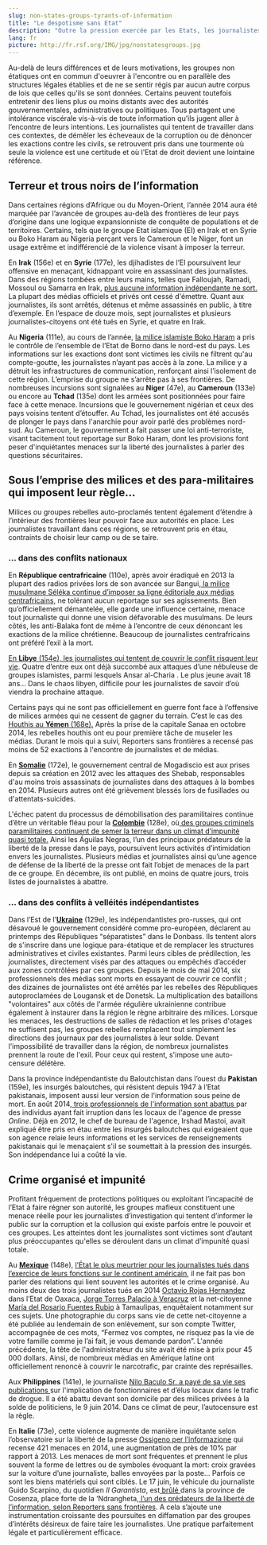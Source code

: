 ```yaml
---
slug: non-states-groups-tyrants-of-information
title: "Le despotisme sans Etat"
description: "Outre la pression exercée par les Etats, les journalistes ont été confrontés en 2014 aux menaces violentes de groupes non étatiques. Ces entités, loin de représenter un ensemble homogène, sont motivées par des logiques expansionnistes, des objectifs politiques ou bien encore des intérêts économiques et mafieux."
lang: fr
picture: http://fr.rsf.org/IMG/jpg/nonstatesgroups.jpg 
---
```


Au-delà de leurs différences et de leurs motivations, les groupes non étatiques ont en commun d'oeuvrer à l'encontre ou en parallèle des structures légales établies et de ne se sentir régis par aucun autre corpus de lois que celles qu'ils se sont données. Certains peuvent toutefois entretenir des liens plus ou moins distants avec des autorités gouvernementales, administratives ou politiques. Tous partagent une intolérance viscérale vis-à-vis de toute information qu’ils jugent aller à l’encontre de leurs intentions. Les journalistes qui tentent de travailler dans ces contextes, de démêler les écheveaux de la corruption ou de dénoncer les exactions contre les civils, se retrouvent pris dans une tourmente où seule la violence est une certitude et où l'Etat de droit devient une lointaine référence.

## Terreur et trous noirs de l’information

Dans certaines régions d’Afrique ou du Moyen-Orient, l’année 2014 aura été marquée par l’avancée de groupes au-delà des frontières de leur pays d’origine dans une logique expansionniste de conquête de populations et de territoires. Certains, tels que le groupe Etat islamique (EI) en Irak et en Syrie ou Boko Haram au Nigeria perçant vers le Cameroun et le Niger, font un usage extrême et indifférencié de la violence visant à imposer la terreur.

En **Irak** (156e) et en **Syrie** (177e), les djihadistes de l’EI poursuivent leur offensive en menaçant, kidnappant voire en assassinant des journalistes. Dans des régions tombées entre leurs mains, telles que Falloujah, Ramadi, Mossoul ou Samarra en Irak, [plus aucune information indépendante ne sort.](http://fr.rsf.org/irak-les-zones-controlees-par-le-groupe-23-10-2014,47146.html) La plupart des médias officiels et privés ont cessé d'émettre. Quant aux journalistes, ils sont arrêtés, détenus et même assassinés en public, à titre d’exemple. En l’espace de douze mois, sept journalistes et plusieurs journalistes-citoyens ont été tués en Syrie, et quatre en Irak. 

Au **Nigeria** (111e), au cours de l’année, [la milice islamiste Boko Haram](http://fr.rsf.org/predator-boko-haram,42448.html) a pris le contrôle de l’ensemble de l’Etat de Borno dans le nord-est du pays. Les informations sur les exactions dont sont victimes les civils ne filtrent qu'au compte-goutte, les journalistes n’ayant pas accès à la zone. La milice y a détruit les infrastructures de communication, renforçant ainsi l’isolement de cette région. L’emprise du groupe ne s’arrête pas à ses frontières. De nombreuses incursions sont signalées au **Niger** (47e), au **Cameroun** (133e) ou encore au **Tchad** (135e) dont les armées sont positionnées pour faire face à cette menace. Incursions que le gouvernement nigérian et ceux des pays voisins tentent d’étouffer. Au Tchad, les journalistes ont été accusés de plonger le pays dans l'anarchie pour avoir parlé des problèmes nord-sud. Au Cameroun, le gouvernement a fait passer une loi anti-terroriste, visant tacitement tout reportage sur Boko Haram, dont les provisions font peser d'inquiétantes menaces sur la liberté des journalistes à parler des questions sécuritaires.

## Sous l’emprise des milices et des para-militaires qui imposent leur règle...

Milices ou groupes rebelles auto-proclamés tentent également d’étendre à l’intérieur des frontières leur pouvoir face aux autorités en place. Les journalistes travaillant dans ces régions, se retrouvent pris en étau, contraints de choisir leur camp ou de se taire.

### … dans des conflits nationaux

En **République centrafricaine** (110e), après avoir éradiqué en 2013 la plupart des radios privées lors de son avancée sur Bangui,[ la milice musulmane Séléka continue d’imposer sa ligne éditoriale aux médias centrafricains,](http://fr.rsf.org/rca-la-liberte-d-information-dans-la-23-12-2013,45661.html) ne tolérant aucun reportage sur ses agissements. Bien qu’officiellement démantelée, elle garde une influence certaine, menace tout journaliste qui donne une vision défavorable des musulmans. De leurs côtés, les anti-Balaka font de même à l’encontre de ceux dénoncant les exactions de la milice chrétienne. Beaucoup de journalistes centrafricains ont préféré l’exil à la mort.

[En **Libye** (154e), les journalistes qui tentent de couvrir le conflit risquent leur vie](http://fr.rsf.org/libye-plus-de-nouvelles-de-la-libye-la-23-10-2014,47139.html). Quatre d’entre eux ont déjà succombé aux attaques d’une nébuleuse de groupes islamistes, parmi lesquels Ansar al-Charia . Le plus jeune avait 18 ans… Dans le chaos libyen, difficile pour les journalistes de savoir d’où viendra la prochaine attaque. 

Certains pays qui ne sont pas officiellement en guerre font face à l’offensive de milices armées qui ne cessent de gagner du terrain. C’est le cas des [Houthis au **Yémen** (168e).](http://fr.rsf.org/yemen-les-houthis-poursuivent-leur-24-10-2014,47155.html) Après la prise de la capitale Sanaa en octobre 2014, les rebelles houthis ont eu pour première tâche de museler les médias. Durant le mois qui a suivi, Reporters sans frontières a recensé pas moins de 52 exactions à l'encontre de journalistes et de médias. 

En [**Somalie**](http://fr.rsf.org/somalie.html) (172e), le gouvernement central de Mogadiscio est aux prises depuis sa création en 2012 avec les attaques des Shebab, responsables d'au moins trois assassinats de journalistes dans des attaques à la bombes en 2014. Plusieurs autres ont été grièvement blessés lors de fusillades ou d'attentats-suicides.

L'échec patent du processus de démobilisation des paramilitaires continue d’être un véritable fléau pour la [**Colombie**](http://fr.rsf.org/colombie.html) (128e), où[ des groupes criminels paramilitaires continuent de semer la terreur dans un climat d’impunité quasi totale.](http://fr.rsf.org/colombie-menaces-de-mort-proferees-par-un-02-12-2014,47318.html) Ainsi les Águilas Negras, l’un des principaux prédateurs de la liberté de la presse dans le pays, poursuivent leurs activités d’intimidation envers les journalistes. Plusieurs médias et journalistes ainsi qu’une agence de défense de la liberté de la presse ont fait l’objet de menaces de la part de ce groupe. En décembre, ils ont publié, en moins de quatre jours, trois listes de journalistes à abattre.

### … dans des conflits à velléités indépendantistes

Dans l’Est de l’[**Ukraine**](http://fr.rsf.org/ukraine.html) (129e), les indépendantistes pro-russes, qui ont désavoué le gouvernement considéré comme pro-européen, déclarent au printemps des Républiques “séparatistes” dans le Donbass. Ils tentent alors de s'inscrire dans une logique para-étatique et de remplacer les structures administratives et civiles existantes. Parmi leurs cibles de prédilection, les journalistes, directement visés par des attaques ou empêchés d’accéder aux zones contrôlées par ces groupes. Depuis le mois de mai 2014, six professionnels des médias sont morts en essayant de couvrir ce conflit ; des dizaines de journalistes ont été arrêtés par les rebelles des Républiques autoproclamées de Lougansk et de Donetsk. La multiplication des bataillons "volontaires" aux côtés de l'armée régulière ukrainienne contribue  également à instaurer dans la région le règne arbitraire des milices. Lorsque les menaces, les destructions de salles de rédaction et les prises d'otages ne suffisent pas, les groupes rebelles remplacent tout simplement les directions des journaux par des journalistes à leur solde. Devant l'impossibilité de travailler dans la région, de nombreux journalistes prennent la route de l'exil. Pour ceux qui restent, s'impose une auto-censure délétère.

Dans la province indépendantiste du Baloutchistan dans l’ouest du **Pakistan** (159e), les insurgés baloutches, qui résistent depuis 1947 à l’Etat pakistanais, imposent aussi leur version de l'information sous peine de mort. En août 2014,[ trois professionnels de l'information sont abattus ](http://fr.rsf.org/pakistan-deux-journalistes-de-l-agence-de-31-08-2014,46865.html)par des individus ayant fait irruption dans les locaux de l'agence de presse _Online_. Déjà en 2012, le chef de bureau de l'agence, Irshad Mastoi, avait expliqué être pris en étau entre les insurgés baloutches qui exigeaient que son agence relaie leurs informations et les services de renseignements pakistanais qui le menaçaient s'il se soumettait à la pression des insurgés. Son indépendance lui a coûté la vie.

## Crime organisé et impunité

Profitant fréquement de protections politiques ou exploitant l’incapacité de l’Etat à faire régner son autorité, les groupes mafieux constituent une menace réelle pour les journalistes d’investigation qui tentent  d’informer le public sur la corruption et la collusion qui existe parfois entre le pouvoir et ces groupes. Les atteintes dont les journalistes sont victimes sont d’autant plus préoccupantes qu'elles se déroulent dans un climat d’impunité quasi totale.

Au [**Mexique**](http://fr.rsf.org/mexique.html) (148e), [l’État le plus meurtrier pour les journalistes tués dans l’exercice de leurs fonctions sur le continent américain](http://fr.rsf.org/ameriques-infographie-pays-les-plus-30-09-2014,47027.html), il ne fait pas bon parler des relations qui lient souvent les autorités et le crime organisé. Au moins deux des trois journalistes tués en 2014 [Octavio Rojas Hernandez](http://fr.rsf.org/mexique-l-assassinat-au-mexique-de-octavio-13-08-2014,46799.html) dans l’Etat de Oaxaca, [Jorge Torres Palacio à Veracruz](http://fr.rsf.org/mexique-un-journaliste-mexicain-porte-03-06-2014,46382.html) et la net-citoyenne[ María del Rosario Fuentes Rubio](http://fr.rsf.org/mexique-une-net-citoyenne-tuee-au-23-10-2014,47141.html) à Tamaulipas, enquêtaient notamment sur ces sujets.  Une photographie du corps sans vie de cette net-citoyenne a été publiée au lendemain de son enlèvement, sur son compte Twitter, accompagnée de ces mots, “Fermez vos comptes, ne risquez pas la vie de votre famille comme je l’ai fait, je vous demande pardon”. L'année précédente, la tête de l'administrateur du site avait été mise à prix pour 45 000 dollars. Ainsi, de nombreux médias en Amérique latine ont officiellement renoncé à couvrir le narcotrafic, par crainte des représailles.

Aux **Philippines** (141e), le journaliste [Nilo Baculo Sr. a payé de sa vie ses publications ](http://fr.rsf.org/philippines-le-journaliste-nilo-baculo-sr-11-06-2014,46424.html)sur l'implication de fonctionnaires et d’élus locaux dans le trafic de drogue. Il a été abattu devant son domicile par des milices privées à la solde de politiciens, le 9 juin 2014. Dans ce climat de peur, l’autocensure est la règle. 

En **Italie** (73e), cette violence augmente de manière inquiétante selon l’observatoire sur la liberté de la presse [Ossigeno per l’informazione](http://notiziario.ossigeno.info/) qui recense 421 menaces en 2014, une augmentation de près de 10% par rapport à 2013. Les menaces de mort sont fréquentes et prennent le plus souvent la forme de lettres ou de symboles évoquant la mort: croix gravées sur la voiture d’une journaliste, balles envoyées par la poste… Parfois ce sont les biens matériels qui sont ciblés.  Le 17 juin, le véhicule du journaliste Guido Scarpino, du quotidien _Il Garantista_, est[ brûlé ](http://notiziario.ossigeno.info/2014/07/calabria-in-the-city-of-paola-car-of-a-reporter-burned-46863/)dans la province de Cosenza, place forte de la ‘Ndrangheta,[ l’un des prédateurs de la liberté de l’information, selon Reporters sans frontières](http://fr.rsf.org/spip.php?page=predateur&id_article=44548). A cela s’ajoute une instrumentation croissante des poursuites en diffamation par des groupes d’intérêts désireux de faire taire les journalistes. Une pratique parfaitement légale et particulièrement efficace.
